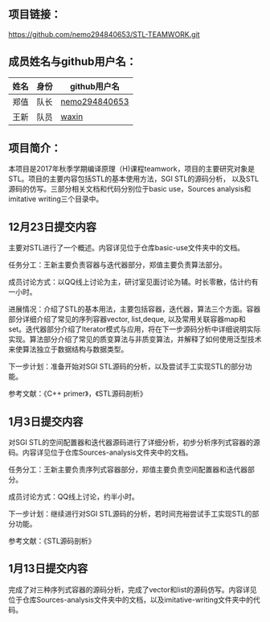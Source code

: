 ## 项目链接：

https://github.com/nemo294840653/STL-TEAMWORK.git

## 成员姓名与github用户名：

|姓名 | 身份 | github用户名|
|--------- | --------  | ---------|
|郑值| 队长 | [nemo294840653](https://github.com/nemo294840653)|
|王新| 队员 | [waxin](https://github.com/waxin)|



## 项目简介：

本项目是2017年秋季学期编译原理（H)课程teamwork，项目的主要研究对象是STL。项目的主要内容包括STL的基本使用方法，SGI STL的源码分析，
以及STL源码的仿写。三部分相关文档和代码分别位于basic use，Sources analysis和imitative writing三个目录中。


## 12月23日提交内容

主要对STL进行了一个概述。内容详见位于仓库basic-use文件夹中的文档。

任务分工：王新主要负责容器与迭代器部分，郑值主要负责算法部分。

成员讨论方式：以QQ线上讨论为主，研讨室见面讨论为辅。时长零散，估计约有一小时。

进展情况：介绍了STL的基本用法，主要包括容器，迭代器，算法三个方面。容器部分详细介绍了常见的序列容器vector, list,deque,
以及常用关联容器map和set。迭代器部分介绍了Iterator模式与应用，将在下一步源码分析中详细说明实际实现。算法部分介绍了常见的质变算法与非质变算法，并解释了如何使用泛型技术来使算法独立于数据结构与数据类型。

下一步计划：准备开始对SGI STL源码的分析，以及尝试手工实现STL的部分功能。

参考文献：《C++ primer》，《STL源码剖析》

## 1月3日提交内容
对SGI STL的空间配置器和迭代器源码进行了详细分析，初步分析序列式容器的源码。内容详见位于仓库Sources-analysis文件夹中的文档。

任务分工：王新主要负责序列式容器部分，郑值主要负责空间配置器和迭代器部分。

成员讨论方式：QQ线上讨论，约半小时。

下一步计划：继续进行对SGI STL源码的分析，若时间充裕尝试手工实现STL的部分功能。

参考文献：《STL源码剖析》

## 1月13日提交内容
完成了对三种序列式容器的源码分析，完成了vector和list的源码仿写。内容详见位于仓库Sources-analysis文件夹中的文档，以及imitative-writing文件夹中的代码。
